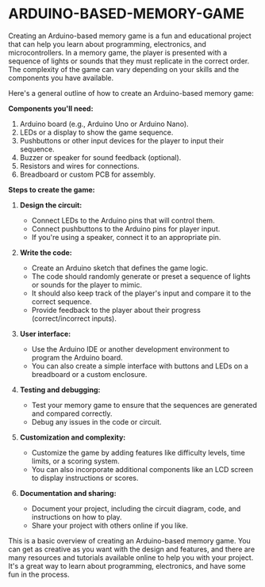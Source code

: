 # ARDUINO-BASED-MEMORY-GAME

Creating an Arduino-based memory game is a fun and educational project that can help you learn about programming, electronics, and microcontrollers. In a memory game, the player is presented with a sequence of lights or sounds that they must replicate in the correct order. The complexity of the game can vary depending on your skills and the components you have available.

Here's a general outline of how to create an Arduino-based memory game:

**Components you'll need:**
1. Arduino board (e.g., Arduino Uno or Arduino Nano).
2. LEDs or a display to show the game sequence.
3. Pushbuttons or other input devices for the player to input their sequence.
4. Buzzer or speaker for sound feedback (optional).
5. Resistors and wires for connections.
6. Breadboard or custom PCB for assembly.

**Steps to create the game:**

1. **Design the circuit:**
   - Connect LEDs to the Arduino pins that will control them.
   - Connect pushbuttons to the Arduino pins for player input.
   - If you're using a speaker, connect it to an appropriate pin.

2. **Write the code:**
   - Create an Arduino sketch that defines the game logic.
   - The code should randomly generate or preset a sequence of lights or sounds for the player to mimic.
   - It should also keep track of the player's input and compare it to the correct sequence.
   - Provide feedback to the player about their progress (correct/incorrect inputs).

3. **User interface:**
   - Use the Arduino IDE or another development environment to program the Arduino board.
   - You can also create a simple interface with buttons and LEDs on a breadboard or a custom enclosure.

4. **Testing and debugging:**
   - Test your memory game to ensure that the sequences are generated and compared correctly.
   - Debug any issues in the code or circuit.

5. **Customization and complexity:**
   - Customize the game by adding features like difficulty levels, time limits, or a scoring system.
   - You can also incorporate additional components like an LCD screen to display instructions or scores.

6. **Documentation and sharing:**
   - Document your project, including the circuit diagram, code, and instructions on how to play.
   - Share your project with others online if you like.

This is a basic overview of creating an Arduino-based memory game. You can get as creative as you want with the design and features, and there are many resources and tutorials available online to help you with your project. It's a great way to learn about programming, electronics, and have some fun in the process.
